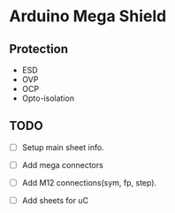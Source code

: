 # Arduino Mega Shield

## Protection

- ESD
- OVP
- OCP
- Opto-isolation




## TODO

- [ ] Setup main sheet info.
- [ ] Add mega connectors
- [ ] Add M12 connections(sym, fp, step).
- [ ] Add sheets for uC

